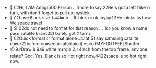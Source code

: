 - 👋 02Hi, I AM Amiga500 Person .. 1more to say.22He's got a left frike`n turn, with don't forget to pull up joystick
- 👀 02I use Blank size 1.44Inch .. 1I think trunk joyjoy22He thinks its how We space travel
- 🌱 9I 02do not need to format for that reason ... 1do you know a name pass satalite brand22I barely got 3 turns 
- 💞️ 02Quick format or format alone ..4.1at 5 I say samsung satalite cheer22before consectional(citaion) escortMYFOOTFEELSbetter
- 📫 9.rDraw &.9a9 white margin 2.44Inch from the top frame, any one relate? God, Yes. Blank is so Hot right now,4422space is so hot right now.

<!---
o2Was/o2Was is a ✨ special ✨ repository because its `README.md` (this file) appears on your GitHub profile.
You can click the Preview link to take a look at your changes.
--->
